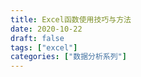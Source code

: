```yaml
---
title: Excel函数使用技巧与方法
date: 2020-10-22
draft: false
tags: ["excel"]
categories: ["数据分析系列"]
---
```


